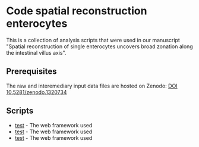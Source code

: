 # Code spatial reconstruction enterocytes

This is a collection of analysis scripts that were used in our manuscript "Spatial reconstruction of single enterocytes uncovers broad zonation along the intestinal villus axis".

## Prerequisites

The raw and interemediary input data files are hosted on Zenodo: [DOI 10.5281/zenodo.1320734](https://doi.org/10.5281/zenodo.1320734)

## Scripts

* [test](01_prepare_scrnaseq_data.md) - The web framework used
* [test](01_prepare_scrnaseq_data.md) - The web framework used
* [test](01_prepare_scrnaseq_data.md) - The web framework used



